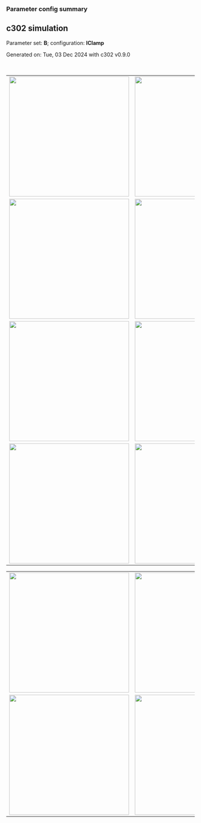 ### Parameter config summary 
<h2>c302 simulation</h2>
<p>Parameter set: <b>B</b>; configuration: <b>IClamp</b></p>
<p>Generated on: Tue, 03 Dec 2024 with c302 v0.9.0</p><br/>
<table>

<tr>
  <td><a href="images/neurons_B_IClamp.png"><img alt=" " src="images/neurons_B_IClamp.png" height="320"/></a></td>
  <td><a href="images/traces_neuron_IClamp_B.png"><img alt=" " src="images/traces_neuron_IClamp_B.png" height="320"/></a></td>
</tr>

<tr>
  <td><a href="images/neuron_activity_B_IClamp.png"><img alt=" " src="images/neuron_activity_B_IClamp.png" height="320"/></a></td>
  <td><a href="images/traces_neuron_activity_IClamp_B.png"><img alt=" " src="images/traces_neuron_activity_IClamp_B.png" height="320"/></a></td>
</tr>

<tr>
  <td><a href="images/muscles_B_IClamp.png"><img alt=" " src="images/muscles_B_IClamp.png" height="320"/></a></td>
  <td><a href="images/traces_muscles_IClamp_B.png"><img alt=" " src="images/traces_muscles_IClamp_B.png" height="320"/></a></td>
</tr>

<tr>
  <td><a href="images/muscle_activity_B_IClamp.png"><img alt=" " src="images/muscle_activity_B_IClamp.png" height="320"/></a></td>
  <td><a href="images/traces_muscles_activity_IClamp_B.png"><img alt=" " src="images/traces_muscles_activity_IClamp_B.png" height="320"/></a></td>
</tr>
</table>
<table>

<tr><td><a href="images/c302_B_IClamp_exc_to_neurons.png"><img alt=" " src="images/c302_B_IClamp_exc_to_neurons.png" height="320"/></a></td>

  <td><a href="images/c302_B_IClamp_inh_to_neurons.png"><img alt=" " src="images/c302_B_IClamp_inh_to_neurons.png" height="320"/></a></td>

  <td><a href="images/c302_B_IClamp_elec_neurons_neurons.png"><img alt=" " src="images/c302_B_IClamp_elec_neurons_neurons.png" height="320"/></a></td></tr>

<tr><td><a href="images/c302_B_IClamp_exc_to_muscles.png"><img alt=" " src="images/c302_B_IClamp_exc_to_muscles.png" height="320"/></a></td>

  <td><a href="images/c302_B_IClamp_inh_to_muscles.png"><img alt=" " src="images/c302_B_IClamp_inh_to_muscles.png" height="320"/></a></td></tr>
</table>
